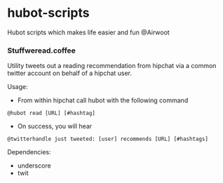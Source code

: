 hubot-scripts
=============

Hubot scripts which makes life easier and fun @Airwoot

### Stuffweread.coffee
Utility tweets out a reading recommendation from hipchat via a common twitter account on behalf of a hipchat user.

Usage:
  * From within hipchat call hubot with the following command

```
@hubot read [URL] [#hashtag]
```

  * On success, you will hear

```
@twitterhandle just tweeted: [user] recommends [URL] [#hashtags]
```

Dependencies:

  * underscore
  * twit